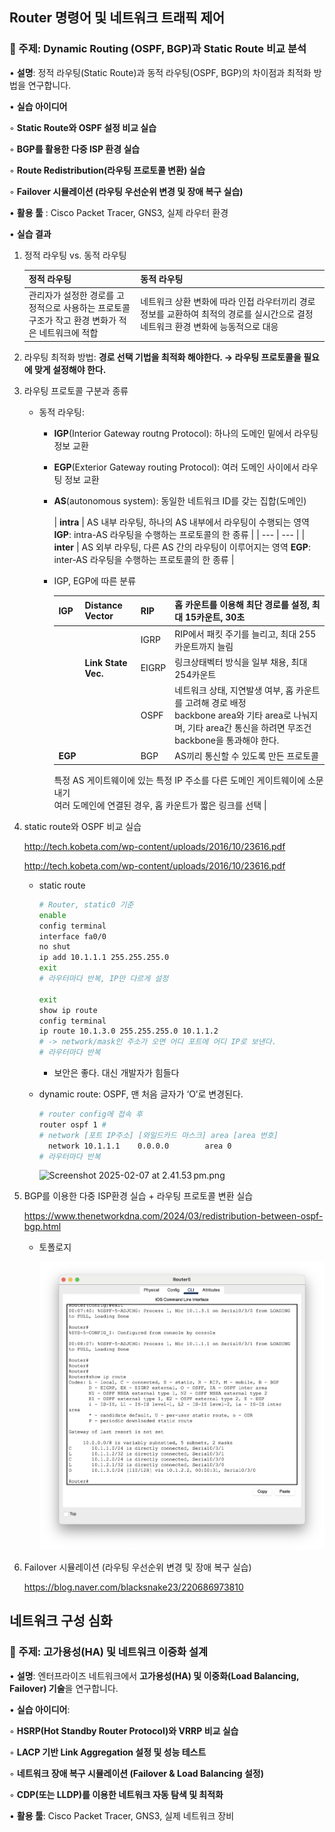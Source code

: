 ## **Router 명령어 및 네트워크 트래픽 제어**

### **🔹 주제: Dynamic Routing (OSPF, BGP)과 Static Route 비교 분석**

• **설명**: 정적 라우팅(Static Route)과 동적 라우팅(OSPF, BGP)의 차이점과 최적화 방법을 연구합니다.

• **실습 아이디어**

◦ **Static Route와 OSPF 설정 비교 실습**

◦ **BGP를 활용한 다중 ISP 환경 실습**

◦ **Route Redistribution(라우팅 프로토콜 변환) 실습**

◦ **Failover 시뮬레이션 (라우팅 우선순위 변경 및 장애 복구 실습)**

• **활용 툴** : Cisco Packet Tracer, GNS3, 실제 라우터 환경

• **실습 결과**

1. 정적 라우팅 vs. 동적 라우팅


    | 정적 라우팅 | 동적 라우팅 |
    | --- | --- |
    | 관리자가 설정한 경로를 고정적으로 사용하는 프로토콜<br>구조가 작고 환경 변화가 적은 네트워크에 적합 | 네트워크 상환 변화에 따라 인접 라우터끼리 경로 정보를 교환하여 최적의 경로를 실시간으로 결정<br>네트워크 환경 변화에 능동적으로 대응 |
2. 라우팅 최적화 방법: **경로 선택 기법을 최적화 해야한다. → 라우팅 프로토콜을 필요에 맞게 설정해야 한다.**
3. 라우팅 프로토콜 구분과 종류
    - 동적 라우팅:
        - **IGP**(Interior Gateway routng Protocol): 하나의 도메인 밑에서 라우팅 정보 교환
        - **EGP**(Exterior Gateway routing Protocol): 여러 도메인 사이에서 라우팅 정보 교환
        - **AS**(autonomous system): 동일한 네트워크 ID를 갖는 집합(도메인)


            | **intra** | AS 내부 라우팅, 하나의 AS 내부에서 라우팅이 수행되는 영역
            **IGP**: intra-AS 라우팅을 수행하는 프로토콜의 한 종류 |
            | --- | --- |
            | **inter** | AS 외부 라우팅, 다른 AS 간의 라우팅이 이루어지는 영역
            **EGP**: inter-AS 라우팅을 수행하는 프로토콜의 한 종류 |
        - IGP, EGP에 따른 분류


            | **IGP** | **Distance Vector** | RIP | 홉 카운트를 이용해 최단 경로를 설정, 최대 15카운트, 30초 |
            | --- | --- | --- | --- |
            |  |  | IGRP | RIP에서 패킷 주기를 늘리고, 최대 255카운트까지 늘림 |
            |  | **Link State Vec.** | EIGRP | 링크상태벡터 방식을 일부 채용, 최대 254카운트 |
            |  |  | OSPF | 네트워크 상태, 지연발생 여부, 홉 카운트를 고려해 경로 배정<br> backbone area와 기타 area로 나눠지며, 기타 area간 통신을 하려면 무조건 backbone을 통과해야 한다.<br>  |
            | **EGP** |  | BGP | AS끼리 통신할 수 있도록 만든 프로토콜<br>
            특정 AS 게이트웨이에 있는 특정 IP 주소를 다른 도메인 게이트웨이에 소문내기<br>
            여러 도메인에 연결된 경우, 홉 카운트가 짧은 링크를 선택 |
4. static route와 OSPF 비교 실습

    http://tech.kobeta.com/wp-content/uploads/2016/10/23616.pdf

    http://tech.kobeta.com/wp-content/uploads/2016/10/23616.pdf

    - static route

        ```bash
        # Router, static0 기준
        enable
        config terminal
        interface fa0/0
        no shut
        ip add 10.1.1.1 255.255.255.0
        exit
        # 라우터마다 반복, IP만 다르게 설정

        exit
        show ip route
        config terminal
        ip route 10.1.3.0 255.255.255.0 10.1.1.2
        # -> network/mask인 주소가 오면 어디 포트에 어디 IP로 보낸다.
        # 라우터마다 반복
        ```

        - 보안은 좋다. 대신 개발자가 힘들다
    - dynamic route: OSPF, 맨 처음 글자가 ‘O’로 변경된다.

        ```bash
        # router config에 접속 후
        router ospf 1 #
        # network [포트 IP주소] [와일드카드 마스크] area [area 번호]
          network 10.1.1.1    0.0.0.0        area 0
        # 라우터마다 반복
        ```

        ![Screenshot 2025-02-07 at 2.41.53 pm.png](attachment:704352ae-3b14-405a-b118-3554eff509be:Screenshot_2025-02-07_at_2.41.53_pm.png)

5. BGP를 이용한 다중 ISP환경 실습 + 라우팅 프로토콜 변환 실습

    https://www.thenetworkdna.com/2024/03/redistribution-between-ospf-bgp.html

    - 토폴로지

        ![ospf-bgf.png](/media/ospf-bgf.png)

6. Failover 시뮬레이션 (라우팅 우선순위 변경 및 장애 복구 실습)

    https://blog.naver.com/blacksnake23/220686973810


## **네트워크 구성 심화**

### **🔹 주제: 고가용성(HA) 및 네트워크 이중화 설계**

• **설명**: 엔터프라이즈 네트워크에서 **고가용성(HA) 및 이중화(Load Balancing, Failover) 기술**을 연구합니다.

• **실습 아이디어**:

◦ **HSRP(Hot Standby Router Protocol)와 VRRP 비교 실습**

◦ **LACP 기반 Link Aggregation 설정 및 성능 테스트**

◦ **네트워크 장애 복구 시뮬레이션 (Failover & Load Balancing 설정)**

◦ **CDP(또는 LLDP)를 이용한 네트워크 자동 탐색 및 최적화**

• **활용 툴**: Cisco Packet Tracer, GNS3, 실제 네트워크 장비
